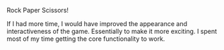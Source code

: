 Rock Paper Scissors!


If I had more time, I would have improved the appearance and interactiveness of the game. Essentially to make it more exciting. I spent most of my time getting the core functionality to work.
